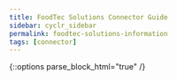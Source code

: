 ```yaml
---
title: FoodTec Solutions Connector Guide
sidebar: cyclr_sidebar
permalink: foodtec-solutions-information
tags: [connector]
---
```

{::options parse_block_html="true" /}
